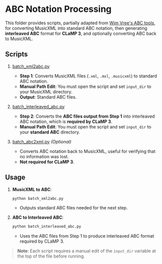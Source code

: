 # ABC Notation Processing

This folder provides scripts, partially adapted from [Wim Vree's ABC tools](https://wim.vree.org/svgParse/index.html), for converting MusicXML into standard ABC notation, then generating **interleaved ABC** format for **CLaMP 3**, and optionally converting ABC back to MusicXML.

## Scripts

1. [batch_xml2abc.py](https://github.com/sanderwood/clamp3/blob/main/preprocessing/abc/batch_xml2abc.py)  
   - **Step 1**: Converts MusicXML files (`.xml`, `.mxl`, `.musicxml`) to standard ABC notation.  
   - **Manual Path Edit**: You must open the script and set `input_dir` to your MusicXML directory.
   - **Output**: Standard ABC files.

2. [batch_interleaved_abc.py](https://github.com/sanderwood/clamp3/blob/main/preprocessing/abc/batch_interleaved_abc.py)  
   - **Step 2**: Converts the **ABC files output from Step 1** into interleaved ABC notation, which is **required by CLaMP 3**.  
   - **Manual Path Edit**: You must open the script and set `input_dir` to your **standard ABC** directory.

3. [batch_abc2xml.py](https://github.com/sanderwood/clamp3/blob/main/preprocessing/abc/batch_abc2xml.py) *(Optional)*  
   - Converts ABC notation back to MusicXML, useful for verifying that no information was lost.  
   - **Not required for CLaMP 3**.

## Usage

1. **MusicXML to ABC**:
   ```bash
   python batch_xml2abc.py
   ```
   - Outputs standard ABC files needed for the next step.

2. **ABC to Interleaved ABC**:
   ```bash
   python batch_interleaved_abc.py
   ```
   - Uses the ABC files from Step 1 to produce interleaved ABC format required by CLaMP 3.

> **Note**: Each script requires a manual edit of the `input_dir` variable at the top of the file before running.